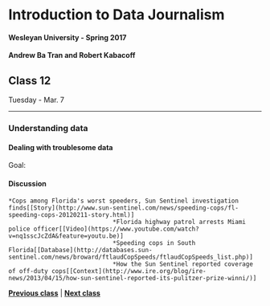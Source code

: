 # Introduction to Data Journalism
  
#### Wesleyan University - Spring 2017
  
**Andrew Ba Tran and Robert Kabacoff**
  
## Class 12
Tuesday - Mar. 7
                             
----
                             
### Understanding data
                             
#### Dealing with troublesome data
                             
Goal: 
                             
#### Discussion

    *Cops among Florida's worst speeders, Sun Sentinel investigation finds[[Story](http://www.sun-sentinel.com/news/speeding-cops/fl-speeding-cops-20120211-story.html)]
                                 *Florida highway patrol arrests Miami police officer[[Video](https://www.youtube.com/watch?v=nq1sscJcZdA&feature=youtu.be)]
                                 *Speeding cops in South Florida[[Database](http://databases.sun-sentinel.com/news/broward/ftlaudCopSpeeds/ftlaudCopSpeeds_list.php)]
                                 *How the Sun Sentinel reported coverage of off-duty cops[[Context](http://www.ire.org/blog/ire-news/2013/04/15/how-sun-sentinel-reported-its-pulitzer-prize-winni/)]
                                 
                   
**[Previous class](class11.md)** | **[Next class](13.md)**

